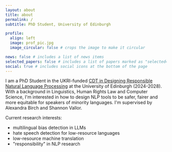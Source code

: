 ```yaml
---
layout: about
title: about
permalink: /
subtitle: PhD Student, University of Edinburgh

profile:
  align: left
  image: prof_pic.jpg
  image_circular: false # crops the image to make it circular

news: false # includes a list of news items
selected_papers: false # includes a list of papers marked as "selected={true}"
social: true # includes social icons at the bottom of the page
---
```


I am a PhD Student in the UKRI-funded <a href='https://www.responsiblenlp.org/'> CDT in Designing Responsible Natural Language Processing</a> at the University of Edinburgh (2024-2028). With a background in Linguistics, Human Rights Law and Computer Science, I'm interested in how to design NLP tools to be safer, fairer and more equitable for speakers of minority languages. I'm supervised by Alexandra Birch and Shannon Vallor.

Current research interests:  
  - multilingual bias detection in LLMs
  - hate speech detection for low-resource languages
  - low-resource machine translation
  - "responsibility" in NLP research 

